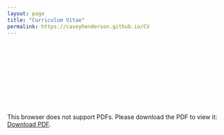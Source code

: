 ```yaml
---
layout: page
title: "Curriculum Vitae"
permalink: https://caseyhenderson.github.io/CV
---
```

<object data="https://caseyhenderson.github.io/CV.pdf" type="application/pdf" width="700px" height="700px">
    <embed src="https://caseyhenderson.github.io/CV.pdf">
        <p>This browser does not support PDFs. Please download the PDF to view it: <a href="http://yoursite.com/the.pdf">Download PDF</a>.</p>
    </embed>
</object>
